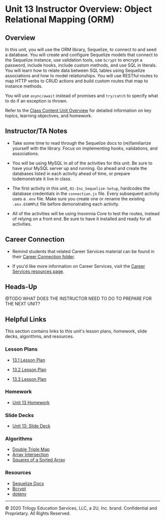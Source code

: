 # Unit 13 Instructor Overview: Object Relational Mapping (ORM)

## Overview

In this unit, you will use the ORM library, Sequelize, to connect to and seed a database. You will create and configure Sequelize models that connect to the Sequelize instance, use validation tools, use `bcrypt` to encrypt a password, include hooks, include custom methods, and use SQL in literals. You will learn how to relate data between SQL tables using Sequelize associations and how to model relationships. You will use RESTful routes to map HTTP verbs to CRUD actions and build custom routes that map to instance methods. 

You will use `async/await` instead of promises and `try/catch` to specify what to do if an exception is thrown. 

Refer to the [Class Content Unit Overview](../../../01-Class-Content/13-ORM/README.md) for detailed information on key topics, learning objectives, and homework.

## Instructor/TA Notes

* Take some time to read through the Sequelize docs to (re)familiarize yourself with the library. Focus on implementing hooks, validations, and associations.

* You will be using MySQL in all of the activities for this unit. Be sure to have your MySQL server up and running. Go ahead and create the databases listed in each activity ahead of time, or prepare todemonstrate it live in class.

* The first activity in this unit, `01-Ins_Sequelize-Setup`, hardcodes the database credentials in the `connection.js` file. Every subsequent activity uses a `.env` file. Make sure you create one or rename the existing `.env.EXAMPLE` file before demonstrating each activity.

* All of the activities will be using Insomnia Core to test the routes, instead of relying on a front end. Be sure to have it installed and ready for all activities.

## Career Connection

* Remind students that related Career Services material can be found in their [Career Connection folder](../../../01-Class-Content/13-ORM/04-Career-Connection/README.md).

* If you'd like more information on Career Services, visit the [Career Services resources page](http://bit.ly/CodingCS).

## Heads-Up

@TODO WHAT DOES THE INSTRUCTOR NEED TO DO TO PREPARE FOR THE NEXT UNIT?

## Helpful Links

This section contains links to this unit's lesson plans, homework, slide decks, algorithms, and resources.

### Lesson Plans

  * [13.1 Lesson Plan](01-Day_Basics/13.1-LESSON-PLAN.md)

  * [13.2 Lesson Plan](02-Day_Authentication/13.2-LESSON-PLAN.md)
  
  * [13.3 Lesson Plan](03-Day_Relationships/13.3-LESSON-PLAN.md)

### Homework

  * [Unit 13 Homework](../../../01-Class-Content/13-ORM/02-Homework)

### Slide Decks

  * [Unit 13: Slide Deck](https://docs.google.com/presentation/d/1_0n8JjM6cgmDyUfqGC6crF47JItD0mn9vzvQeYqZ5OE/edit?usp=sharing)

### Algorithms

  * [Double Triple Map](../../../01-Class-Content/13-ORM/03-Algorithms/01-double-triple-map/)
  * [Array Intersection](../../../01-Class-Content/13-ORM/03-Algorithms/02-array-intersection/)
  * [Squares of a Sorted Array](../../../01-Class-Content/13-ORM/03-Algorithms/03-squares-of-a-sorted-array/)


### Resources

  * [Sequelize Docs](https://sequelize.org/master/)
  * [Bcrypt](https://www.npmjs.com/package/bcrypt)
  * [dotenv](https://www.npmjs.com/package/dotenv)

---
© 2020 Trilogy Education Services, LLC, a 2U, Inc. brand. Confidential and Proprietary. All Rights Reserved.


